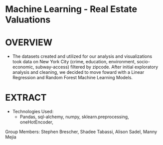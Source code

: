 # Machine Learning - Real Estate Valuations

# OVERVIEW

* The datasets created and utilized for our analysis and visualizations took data on New York City (crime, education, environment, socio-economic, subway-access) filtered by zipcode. After initial exploratory analysis and cleaning, we decided to move foward with a Linear Regression and Random Forest Machine Learning Models.

# EXTRACT
* Technologies Used: 
  * Pandas, sql-alchemy, numpy, sklearn.preprocessing, oneHotEncoder,


Group Members: Stephen Brescher, Shadee Tabassi, Alison Sadel, Manny Mejia
